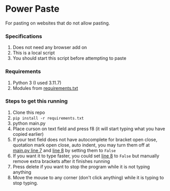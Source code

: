 # Power Paste
For pasting on websites that do not allow pasting.

### Specifications
1. Does not need any browser add on
2. This is a local script
3. You should start this script before attempting to paste

### Requirements
1. Python 3 (I used 3.11.7)
2. Modules from [requirements.txt](requirements.txt)


### Steps to get this running
1. Clone this repo
2. `pip install -r requirements.txt`
3. python main.py
4. Place curson on text field and press f8 (it will start typing what you have copied earlier)
5. If your text field does not have autocomplete for bracket open close, quotation mark open close, auto indent,
   you may turn them off at [main.py line 7](./main.py#L7) and [line 8](./main.py#L8) by setting them to `False`
6. If you want it to type faster, you could  set [line 8](./main.py#L8) to `False` but manually remove extra brackets
   after it finishes running
7. Press delete if you want to stop the program while it is not typing anything
8. Move the mouse to any corner (don't click anything) while it is typing to stop typing.

